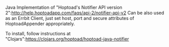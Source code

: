 Java Implementation of "Hoptoad's Notifier API version 2":http://help.hoptoadapp.com/faqs/api-2/notifier-api-v2
Can be also used as an Errbit Client, just set host, port and secure attributes of HoptoadAppender appropriately.

To install, follow instructions at "Clojars":https://clojars.org/hoptoad/hoptoad-java-notifier

